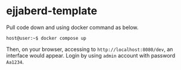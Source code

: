 # ejjaberd-template
Pull code down and using docker command as below.

```console
host@user:~$ docker compose up
```

Then, on your browser, accessing to `http://localhost:8080/dev`, an interface would appear. Login by using `admin` account with password `Aa1234`.